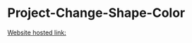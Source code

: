 # Project-Change-Shape-Color
[Website hosted link: ](https://harichandana2000.github.io/Project-Change-Shape-Color/)
